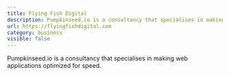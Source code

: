 ```yaml
---
title: Flying Fish Digital
description: Pumpkinseed.io is a consultancy that specialises in making web applications optimized for speed.
url: https://flyingfishdigital.com
category: business
visible: false
---
```


Pumpkinseed.io is a consultancy that specialises in making web applications optimized for speed.
